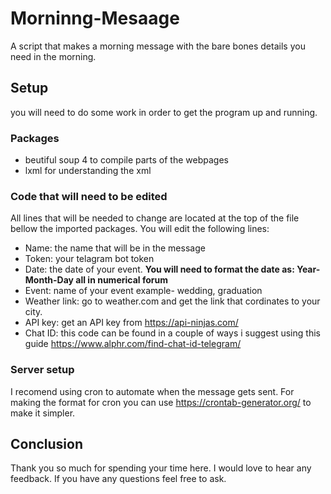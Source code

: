 
# Morninng-Mesaage
A script that makes a morning message with the bare bones details you need in the morning.

## Setup
you will need to do some work in order to get the program up and running.

### Packages
- beutiful soup 4 to compile parts of the webpages
- lxml for understanding the xml

### Code that will need to be edited

All lines that will be needed to change are located at the top of the file bellow the imported packages. You will edit the following lines:

- Name: the name that will be in the message
- Token: your telagram bot token
- Date: the date of your event. **You will need to format the date as: Year-Month-Day all in numerical forum**
- Event: name of your event example- wedding, graduation
- Weather link: go to weather.com and get the link that cordinates to your city.
- API key: get an API key from https://api-ninjas.com/
- Chat ID: this code can be found in a couple of ways i suggest using this guide https://www.alphr.com/find-chat-id-telegram/
### Server setup
I recomend using cron to automate when the message gets sent. For making the format for cron you can use https://crontab-generator.org/ to make it simpler.

## Conclusion
Thank you so much for spending your time here. I would love to hear any feedback. If you have any questions feel free to ask.

